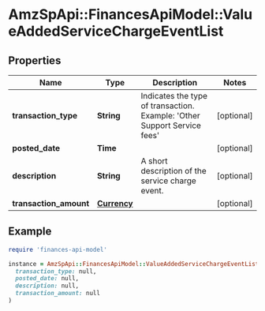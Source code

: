 # AmzSpApi::FinancesApiModel::ValueAddedServiceChargeEventList

## Properties

| Name | Type | Description | Notes |
| ---- | ---- | ----------- | ----- |
| **transaction_type** | **String** | Indicates the type of transaction.  Example: &#39;Other Support Service fees&#39; | [optional] |
| **posted_date** | **Time** |  | [optional] |
| **description** | **String** | A short description of the service charge event. | [optional] |
| **transaction_amount** | [**Currency**](Currency.md) |  | [optional] |

## Example

```ruby
require 'finances-api-model'

instance = AmzSpApi::FinancesApiModel::ValueAddedServiceChargeEventList.new(
  transaction_type: null,
  posted_date: null,
  description: null,
  transaction_amount: null
)
```

